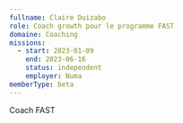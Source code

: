 ```yaml
---
fullname: Claire Duizabo
role: Coach growth pour le programme FAST
domaine: Coaching
missions:
  - start: 2023-01-09
    end: 2023-06-16
    status: independent
    employer: Numa
memberType: beta
---
```


Coach FAST 
